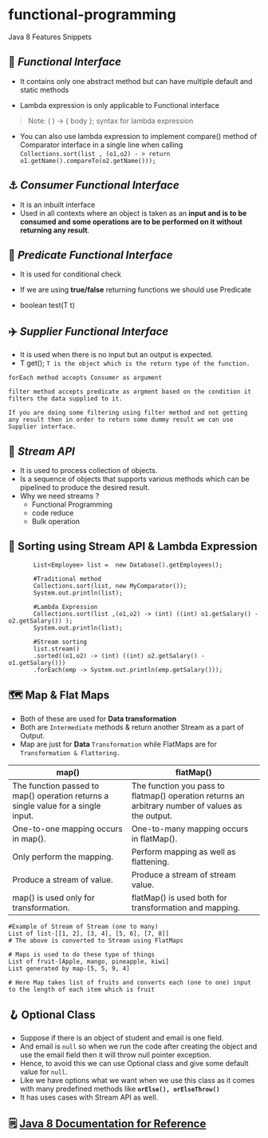 # functional-programming
Java 8 Features Snippets 

## :raised_eyebrow: _Functional Interface_
- It contains only one abstract method but can have multiple default and static methods 

- Lambda expression is only applicable to Functional interface
 > Note: ( ) -> { body };   syntax for lambda expression

- You can also use lambda expression to implement compare() method of Comparator interface in a single line when calling 
`Collections.sort(list , (o1,o2) - > return o1.getName().compareTo(o2.getName()));`

 ## :anchor: _Consumer Functional Interface_
- It is an inbuilt interface 
- Used in all contexts where an object is taken as an **input and is to be consumed and some operations are to be performed on it without returning any result**.


 ## :dart: _Predicate Functional Interface_
 - It is used for conditional check
 - If we are using **true/false** returning functions we should use Predicate

- boolean test(T t)


 ## :airplane: _Supplier Functional Interface_
- It is used when there is no input but an output is expected.
- T get();  `T is the object which is the return type of the function.`


```shell 
forEach method accepts Consumer as argument 

filter method accepts predicate as argment based on the condition it filters the data supplied to it.

If you are doing some filtering using filter method and not getting any result then in order to return some dummy result we can use Supplier interface.
```

## :potable_water: _Stream API_
- It is used to process collection of objects.
- Is a sequence of objects that supports various methods which can be pipelined to produce the desired result.
- Why we need streams ?
    - Functional Programming
    - code reduce
    - Bulk operation

## :yarn: Sorting using Stream API & Lambda Expression
```shell
       List<Employee> list =  new Database().getEmployees();
        
       #Traditional method
       Collections.sort(list, new MyComparator());
       System.out.println(list);
       
       #Lambda Expression
       Collections.sort(list ,(o1,o2) -> (int) ((int) o1.getSalary() - o2.getSalary()) );
       System.out.println(list);

       #Stream sorting
       list.stream()
       .sorted((o1,o2) -> (int) ((int) o2.getSalary() - o1.getSalary()))
       .forEach(emp -> System.out.println(emp.getSalary()));
```

## :world_map: Map & Flat Maps
- Both of these are used for **Data transformation**
- Both are `Intermediate` methods & return another Stream as a part of Output.
- Map are just for  **Data**  `Transformation` while FlatMaps are for `Transformation & Flattering.`
 


| map()| flatMap()| 
|----|-----| 
|The function passed to map() operation returns a single value for a single input.	|The function you pass to flatmap() operation returns an arbitrary number of values as the output.|
|One-to-one mapping occurs in map().|One-to-many mapping occurs in flatMap().|
|Only perform the mapping.|Perform mapping as well as flattening.|
|Produce a stream of value.	| Produce a stream of stream value.|
|map() is used only for transformation.	| flatMap() is used both for transformation and mapping. |


```shell
#Example of Stream of Stream (one to many) 
List of list-[[1, 2], [3, 4], [5, 6], [7, 8]]
# The above is converted to Stream using FlatMaps

# Maps is used to do these type of things
List of fruit-[Apple, mango, pineapple, kiwi]
List generated by map-[5, 5, 9, 4]

# Here Map takes list of fruits and converts each (one to one) input to the length of each item which is fruit

```

## :hook: Optional Class
- Suppose if there is an object of student and email is one field.
- And email is ` null ` so when we run the code after creating the object and use the email field then it will throw null pointer exception.
- Hence, to avoid this we can use Optional class and give some default value for ` null `. 
- Like we have options what we want when we use this class as it comes with many predefined methods like **`orElse(), orElseThrow()`**
- It has uses cases with Stream API as well.
 

## :spiral_notepad:  [Java 8 Documentation for Reference](https://docs.oracle.com/javase/8/docs/api/ "Java 8 Doc")



